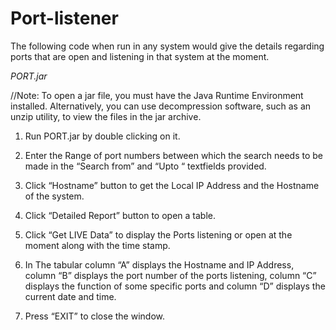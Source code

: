 # Port-listener
The following code when run in any system would give the details regarding ports that are open and listening in that system at the moment.


*PORT.jar*

//Note: To open a jar file, you must have the Java Runtime Environment installed. Alternatively, you can use decompression software, such as an unzip utility, to view the files in the  jar archive.
 
1. Run PORT.jar by double clicking on it.

2. Enter the Range of port numbers between which the search needs to be made in the “Search from” and “Upto “ textfields provided.

3. Click “Hostname” button to get the Local IP Address and the Hostname of the system.

4. Click “Detailed Report” button to open a table.

5. Click “Get LIVE Data” to display the Ports listening or open at the moment along with the time stamp.

6. In The tabular column “A” displays the Hostname and IP Address, column “B” displays the port number of the ports listening, column “C” displays the function of some specific ports and column “D” displays the current date and time. 

7. Press “EXIT” to close the window.
